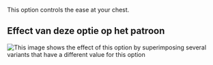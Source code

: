 This option controls the ease at your chest.

## Effect van deze optie op het patroon

![This image shows the effect of this option by superimposing several variants that have a different value for this option](hugo_chestease_sample.svg "Effect of this option on the pattern")

